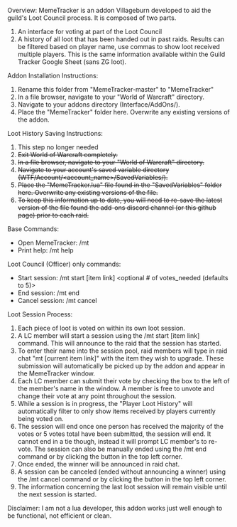 Overview: 
MemeTracker is an addon Villageburn developed to aid the guild's Loot Council process. It is composed of two parts.
1. An interface for voting at part of the Loot Council 
2. A history of all loot that has been handed out in past raids.  Results can be filtered based on player name, use commas to show loot received multiple players. This is the same information available within the Guild Tracker Google Sheet (sans ZG loot).

Addon Installation Instructions:
1. Rename this folder from "MemeTracker-master" to "MemeTracker"
1. In a file browser, navigate to your "World of Warcraft" directory.
2. Navigate to your addons directory (Interface/AddOns/).
3. Place the "MemeTracker" folder here. Overwrite any existing versions of the addon.



Loot History Saving Instructions:
1. This step no longer needed
1. ~~Exit World of Warcraft completely.~~
2. ~~In a file browser, navigate to your "World of Warcraft" directory.~~
3. ~~Navigate to your account's saved variable directory (WTF/Account/<account_name>/SavedVariables/).~~
4. ~~Place the "MemeTracker.lua" file found in the "SavedVariables" folder here. Overwrite any existing versions of the file.~~
5. ~~To keep this information up to date, you will need to re-save the latest version of the file found the add-ons discord channel (or this github page) prior to each raid.~~


Base Commands:
* Open MemeTracker:	/mt
* Print help:  		/mt help

Loot Council (Officer) only commands:
* Start session:   	/mt start [item link] <optional # of votes_needed (defaults to 5)>
* End session:   		/mt end
* Cancel session: 	/mt cancel

Loot Session Process:
1. Each piece of loot is voted on within its own loot session.
2. A LC member will start a session using the /mt start [item link] command. This will announce to the raid that the session has started.
3. To enter their name into the session pool, raid members will type in raid chat "mt [current item link]" with the item they wish to upgrade. These submission will automatically be picked up by the addon and appear in the MemeTracker window. 
4. Each LC member can submit their vote by checking the box to the left of the member's name in the window. A member is free to unvote and change their vote at any point throughout the session.
5. While a session is in progress, the "Player Loot History" will automatically filter to only show items received by players currently being voted on.
5. The session will end once one person has received the majority of the votes or 5 votes total have been submitted, the session will end. It cannot end in a tie though, instead it will prompt LC member's to re-vote.  The session can also be manually ended using the /mt end command or by clicking the button in the top left corner.
6. Once ended, the winner will be announced in raid chat.
7. A session can be canceled (ended without announcing a winner) using the /mt cancel command or by clicking the button in the top left corner.
8. The information concerning the last loot session will remain visible until the next session is started.

Disclaimer: I am not a lua developer, this addon works just well enough to be functional, not efficient or clean. 
